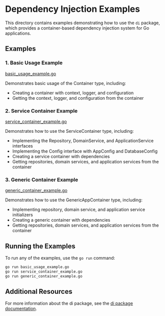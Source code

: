 # Dependency Injection Examples

This directory contains examples demonstrating how to use the `di` package, which provides a container-based dependency injection system for Go applications.

## Examples

### 1. Basic Usage Example

[basic_usage_example.go](basic_usage_example.go)

Demonstrates basic usage of the Container type, including:
- Creating a container with context, logger, and configuration
- Getting the context, logger, and configuration from the container

### 2. Service Container Example

[service_container_example.go](service_container_example.go)

Demonstrates how to use the ServiceContainer type, including:
- Implementing the Repository, DomainService, and ApplicationService interfaces
- Implementing the Config interface with AppConfig and DatabaseConfig
- Creating a service container with dependencies
- Getting repositories, domain services, and application services from the container

### 3. Generic Container Example

[generic_container_example.go](generic_container_example.go)

Demonstrates how to use the GenericAppContainer type, including:
- Implementing repository, domain service, and application service initializers
- Creating a generic container with dependencies
- Getting repositories, domain services, and application services from the container

## Running the Examples

To run any of the examples, use the `go run` command:

```bash
go run basic_usage_example.go
go run service_container_example.go
go run generic_container_example.go
```

## Additional Resources

For more information about the di package, see the [di package documentation](../../di/README.md).